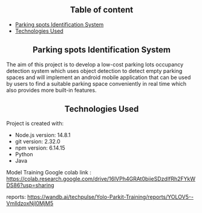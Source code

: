 ## <div align="center">Table of content</div>
* [Parking spots Identification System](#parking-spots-identification-system)
* [Technologies Used](#technologies-used)
</div>

## <div align="center">Parking spots Identification System</div>
<div align="left">
<p>
The aim of this project is to develop a low-cost parking lots occupancy detection system which uses object detection to detect empty parking spaces and will implement an android mobile application that can be used by users to find a suitable parking space conveniently in real time which also provides more built-in features. 
</p>
</div>

## <div align="center">Technologies Used</div>
Project is created with:
* Node.js version: 14.8.1
* git version: 2.32.0
* npm version: 6.14.15
* Python
* Java


Model Training Google colab link : https://colab.research.google.com/drive/16lVPh4GRAt0biieSDzdIfRh2FYkWDS86?usp=sharing

reports: https://wandb.ai/techpulse/Yolo-Parkit-Training/reports/YOLOV5--VmlldzoxNjI0MjM5
